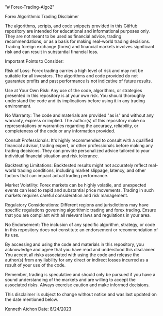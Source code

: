 "# Forex-Trading-Algo2" 

Forex Algorithmic Trading Disclaimer

The algorithms, scripts, and code snippets provided in this GitHub repository are intended for educational and informational purposes only. They are not meant to be used as financial advice, trading recommendations, or as a basis for making real-world trading decisions. Trading foreign exchange (forex) and financial markets involves significant risk and can result in substantial financial loss.

Important Points to Consider:

Risk of Loss: Forex trading carries a high level of risk and may not be suitable for all investors. The algorithms and code provided do not guarantee profits and past performance is not indicative of future results.

Use at Your Own Risk: Any use of the code, algorithms, or strategies presented in this repository is at your own risk. You should thoroughly understand the code and its implications before using it in any trading environment.

No Warranty: The code and materials are provided "as is" and without any warranty, express or implied. The author(s) of this repository make no representations or warranties regarding the accuracy, reliability, or completeness of the code or any information provided.

Consult Professionals: It's highly recommended to consult with a qualified financial advisor, trading expert, or other professionals before making any trading decisions. They can provide personalized advice tailored to your individual financial situation and risk tolerance.

Backtesting Limitations: Backtested results might not accurately reflect real-world trading conditions, including market slippage, latency, and other factors that can impact actual trading performance.

Market Volatility: Forex markets can be highly volatile, and unexpected events can lead to rapid and substantial price movements. Trading in such markets requires careful consideration and risk management.

Regulatory Considerations: Different regions and jurisdictions may have specific regulations governing algorithmic trading and forex trading. Ensure that you are compliant with all relevant laws and regulations in your area.

No Endorsement: The inclusion of any specific algorithm, strategy, or code in this repository does not constitute an endorsement or recommendation of its use.

By accessing and using the code and materials in this repository, you acknowledge and agree that you have read and understood this disclaimer. You accept all risks associated with using the code and release the author(s) from any liability for any direct or indirect losses incurred as a result of your use of the code.

Remember, trading is speculative and should only be pursued if you have a sound understanding of the markets and are willing to accept the associated risks. Always exercise caution and make informed decisions.

This disclaimer is subject to change without notice and was last updated on the date mentioned below.

Kenneth Atchon
Date: 8/24/2023
